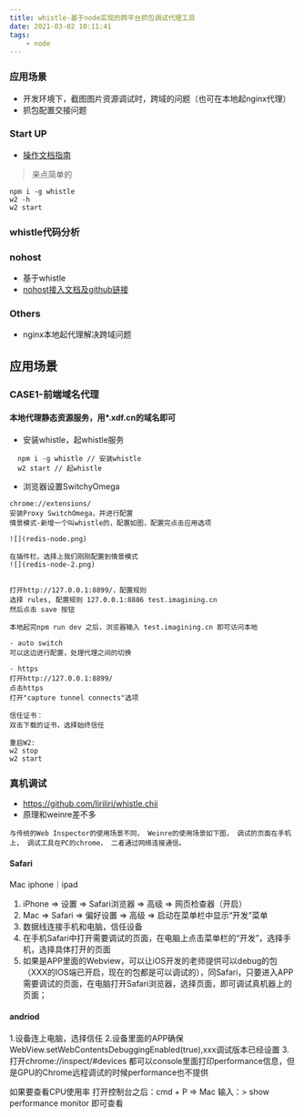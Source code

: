```yaml
---
title: whistle-基于node实现的跨平台抓包调试代理工具
date: 2021-03-02 10:11:41
tags:
    - node
---
```


### 应用场景
- 开发环境下，截图图片资源调试时，跨域的问题（也可在本地起nginx代理）
- 抓包配置交接问题

### Start UP
- [操作文档指南](http://wproxy.org/whistle/install.html)

> 来点简单的
```
npm i -g whistle
w2 -h
w2 start
```

### whistle代码分析


### nohost
- 基于whistle
- [nohost接入文档及github链接](https://nohosts.github.io/nohost/)

### Others
- nginx本地起代理解决跨域问题


## 应用场景
### CASE1-前端域名代理
#### 本地代理静态资源服务，用*.xdf.cn的域名即可
- 安装whistle，起whistle服务
```
  npm i -g whistle // 安装whistle
  w2 start // 起whistle
```
- 浏览器设置SwitchyOmega
```
chrome://extensions/ 
安装Proxy SwitchOmega，并进行配置
情景模式-新增一个叫whistle的，配置如图，配置完点击应用选项

![](redis-node.png)

在插件栏，选择上我们刚刚配置到情景模式
![](redis-node-2.png)


打开http://127.0.0.1:8899/，配置规则
选择 rules, 配置规则 127.0.0.1:8886 test.imagining.cn
然后点击 save 按钮

本地起完npm run dev 之后，浏览器输入 test.imagining.cn 即可访问本地

- auto switch 
可以这边进行配置，处理代理之间的切换

- https
打开http://127.0.0.1:8899/
点击https
打开"capture tunnel connects"选项

信任证书：
双击下载的证书，选择始终信任

重启W2:
w2 stop
w2 start
```

### 真机调试
- https://github.com/liriliri/whistle.chii
- 原理和weinre差不多
```
与传统的Web Inspector的使用场景不同， Weinre的使用场景如下图， 调试的页面在手机上， 调试工具在PC的chrome， 二者通过网络连接通信。
```

#### Safari
Mac
iphone｜ipad

1. iPhone => 设置 => Safari浏览器 => 高级 => 网页检查器（开启）
2. Mac => Safari => 偏好设置 => 高级 => 启动在菜单栏中显示“开发”菜单
3. 数据线连接手机和电脑，信任设备
4. 在手机Safari中打开需要调试的页面，在电脑上点击菜单栏的“开发”，选择手机，选择具体打开的页面
5. 如果是APP里面的Webview，可以让iOS开发的老师提供可以debug的包（XXX的IOS端已开启，现在的包都是可以调试的），同Safari，只要进入APP需要调试的页面，在电脑打开Safari浏览器，选择页面，即可调试真机器上的页面；

#### andriod

1.设备连上电脑，选择信任
2.设备里面的APP确保 WebView.setWebContentsDebuggingEnabled(true),xxx调试版本已经设置
3.打开chrome://inspect/#devices
都可以console里面打印performance信息，但是GPU的Chrome远程调试的时候performance也不提供

如果要查看CPU使用率
打开控制台之后：cmd + P => Mac
输入：> show performance monitor
即可查看